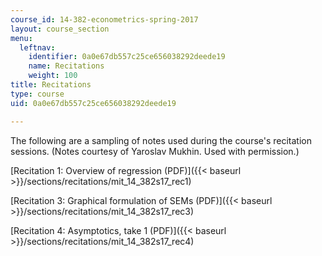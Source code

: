 ```yaml
---
course_id: 14-382-econometrics-spring-2017
layout: course_section
menu:
  leftnav:
    identifier: 0a0e67db557c25ce656038292deede19
    name: Recitations
    weight: 100
title: Recitations
type: course
uid: 0a0e67db557c25ce656038292deede19

---
```


The following are a sampling of notes used during the course's recitation sessions. (Notes courtesy of Yaroslav Mukhin. Used with permission.)

[Recitation 1: Overview of regression (PDF)]({{< baseurl >}}/sections/recitations/mit_14_382s17_rec1)

[Recitation 3: Graphical formulation of SEMs (PDF)]({{< baseurl >}}/sections/recitations/mit_14_382s17_rec3)

[Recitation 4: Asymptotics, take 1 (PDF)]({{< baseurl >}}/sections/recitations/mit_14_382s17_rec4)
